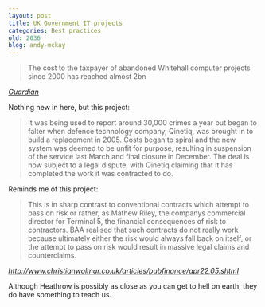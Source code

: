 ```yaml
---
layout: post
title: UK Government IT projects
categories: Best practices
old: 2036
blog: andy-mckay
---
```

<blockquote>The cost to the taxpayer of abandoned Whitehall computer projects since 2000 has reached almost 2bn</blockquote>
<cite><a href="http://www.guardian.co.uk/technology/2008/jan/05/computing.egovernment">Guardian</a></cite>
<p>Nothing new in here, but this project:</p>
<blockquote>It was being used to report around 30,000 crimes a year but began to falter when defence technology company, Qinetiq, was brought in to build a replacement in 2005. Costs began to spiral and the new system was deemed to be unfit for purpose, resulting in suspension of the service last March and final closure in December. The deal is now subject to a legal dispute, with Qinetiq claiming that it has completed the work it was contracted to do.</blockquote>
<p>Reminds me of this project:</p> 
<blockquote>This is in sharp contrast to conventional contracts which attempt to pass on risk  or rather, as Mathew Riley, the companys commercial director for Terminal 5, the financial consequences of risk  to contractors. BAA realised that such contracts do not really work because ultimately either the risk would always fall back on itself, or the attempt to pass on risk would result in massive legal claims and counterclaims.</blockquote>
<cite><a href="http://www.christianwolmar.co.uk/articles/pubfinance/apr22,05.shtml">http://www.christianwolmar.co.uk/articles/pubfinance/apr22,05.shtml</a></cite>
<p>Although Heathrow is possibly as close as you can get to hell on earth, they do have something to teach us.</p>